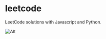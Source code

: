 # leetcode
LeetCode solutions with Javascript and Python.

![Alt](https://repobeats.axiom.co/api/embed/213fa38416caefce87b398152e4e182f84569a7c.svg "Repobeats analytics image")
